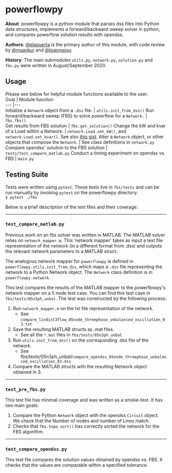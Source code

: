 # powerflowpy
__About__: powerflowpy is a python module that parses dss files into Python data structures, implements a forward/backward sweep solver in python, and compares powerflow solution results with opendss.  

__Authors__: [@elaguerta](https://github.com/elaguerta) is the primary author of this module, with code review by [@msankur](https://github.com/msankur/) and [@toanngosy](https://github.com/toanngosy).

__History__: The main submodules `utils.py`, `network.py`, `solution.py` and `fbs.py` were written in August/September 2020.  

## Usage
Please see below for helpful module functions available to the user.  
Goal    | Module function   
---     |---                
Initialize a `Network` object from a `.dss` file. | `utils.init_from_dss()`
Run forward/backward sweep (FBS) to solve powerflow for a `Network.` | `fbs.fbs()`  
Get results from FBS solution | `fbs.get_solution()`
Change the kW and kvar of a Load within a Network. | `network.Load.set_kW()`, and `network.Load.set_kvar()`. See also [this gist](https://gist.github.com/elaguerta/acab7589b770fe32359e336a6759a2b9).
Alter a `Network` object, or other objects that compose the `Network`. | See class definitions in `network.py`  
Compare opendss' solution to the FBS solution | `tests/test_compare_matlab.py`
Conduct a timing experiment on opendss vs. FBS | `main.py`

## Testing Suite
Tests were written using `pytest`. These tests live in `fbs/tests` and can be run manually by invoking `pytest` on the powerflowpy directory:  
`$ pytest ./fbs`

Below is a brief description of the test files and their coverage:
<hr>

### `test_compare_matlab.py`  
Previous work on an fbs solver was written in MATLAB. The MATLAB solver relies on `network_mapper.m`. This 'network mapper' takes as input a text file representation of the network (in a different format from .dss) and outputs the relevant network parameters to a MATLAB struct. 

The analogous network mapper for `powerflowpy` is defined in `powerflowpy.utils.init_from_dss`, which maps a `.dss` file representing the network to a Python Network object. The `Network` class definition is in `powerflowpy.network`.

    
This test compares the results of the MATLAB mapper to the powerflowpy's network mapper on a 5 node test case. You can find this test case in `fbs/tests/05n3ph_unbal`. The test was constructed by the following process: 

1. Run `network_mapper.m` on the txt file representation of the network.
    - See `compare_lindist3flow_05node_threephase_unbalanced_oscillation_03.txt` 
2. Save the resulting MATLAB structs as .mat files.
    - See all the `*.mat` files in `fbs/tests/05n3ph_unbal`
3. Run `utils.init_from_dss()` on the corresponding .dss file of the network. 
     - See fbs/tests/05n3ph_unbal/`compare_opendss_05node_threephase_unbalanced_oscillation_03.dss`
4. Compare the MATLAB structs with the resulting Network object obtained in 3.

<hr>

### `test_pre_fbs.py`  

This test file has minimal coverage and was written as a smoke-test. It has two main goals:
1. Compare the Python `Network` object with the opendss `Circuit` object. We check that the Number of nodes and number of Lines match. 
2. Checks that `fbs.topo_sort()` has correctly sorted the network for the FBS algorithm.

<hr>

### `test_compare_opendss.py`

This test file compares the solution values obtained by opendss vs. FBS. It checks that the values are comparable within a specified tolerance.





